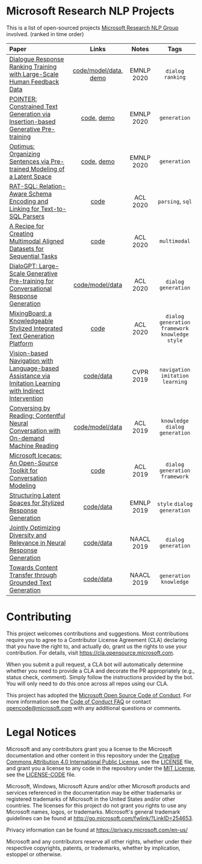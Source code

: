 # Microsoft Research NLP Projects

This is a list of open-sourced projects [Microsoft Research NLP Group](https://www.microsoft.com/en-us/research/group/natural-language-processing) involved. (ranked in time order)

| Paper    | Links | Notes | Tags |
| :------------- | :-----------: | :-----------: |:-----------: |
| [Dialogue Response Ranking Training with Large-Scale Human Feedback Data](https://arxiv.org/abs/2009.06978) | [code/model/data](https://github.com/golsun/DialogRPT), [demo](https://colab.research.google.com/drive/1jQXzTYsgdZIQjJKrX4g3CP0_PGCeVU3C?usp=sharing) | EMNLP 2020 | `dialog` `ranking`|
| [POINTER: Constrained Text Generation via Insertion-based Generative Pre-training](https://arxiv.org/abs/2005.00558) | [code](https://github.com/dreasysnail/POINTER), [demo](http://52.247.25.3:8900/) | EMNLP 2020 | `generation` |
| [Optimus: Organizing Sentences via Pre-trained Modeling of a Latent Space](https://arxiv.org/abs/2004.04092) | [code](https://github.com/ChunyuanLI/Optimus), [demo](http://40.71.23.172:8899/) | EMNLP 2020 | `generation` |
| [RAT-SQL: Relation-Aware Schema Encoding and Linking for Text-to-SQL Parsers](https://arxiv.org/abs/1911.04942) | [code](https://github.com/microsoft/rat-sql) | ACL 2020 | `parsing`, `sql`|
| [A Recipe for Creating Multimodal Aligned Datasets for Sequential Tasks](https://arxiv.org/pdf/2005.09606.pdf) | [code](https://github.com/microsoft/multimodal-aligned-recipe-corpus) | ACL 2020 | `multimodal` |
| [DialoGPT: Large-Scale Generative Pre-training for Conversational Response Generation](https://arxiv.org/abs/1911.00536) | [code/model/data](https://github.com/microsoft/DialoGPT) | ACL 2020 | `dialog` `generation`|
| [MixingBoard: a Knowledgeable Stylized Integrated Text Generation Platform](https://arxiv.org/abs/2005.08365) | [code](https://github.com/microsoft/MixingBoard) | ACL 2020 | `dialog` `generation` `framework` `knowledge` `style` |
| [Vision-based Navigation with Language-based Assistance via Imitation Learning with Indirect Intervention](https://arxiv.org/abs/1812.04155)| [code/data](https://github.com/debadeepta/vnla) | CVPR 2019 | `navigation` `imitation learning` |
| [Conversing by Reading: Contentful Neural Conversation with On-demand Machine Reading](https://www.aclweb.org/anthology/P19-1539/) | [code/model/data](https://github.com/qkaren/converse_reading_cmr) | ACL 2019 | `knowledge` `dialog` `generation`  |
| [Microsoft Icecaps: An Open-Source Toolkit for Conversation Modeling](https://www.aclweb.org/anthology/P19-3021.pdf) | [code](https://github.com/microsoft/icecaps) | ACL 2019 | `dialog` `generation` `framework` |
| [Structuring Latent Spaces for Stylized Response Generation](https://arxiv.org/abs/1909.05361) | [code/data](https://github.com/golsun/StyleFusion) | EMNLP 2019 | `style` `dialog` `generation` |
| [Jointly Optimizing Diversity and Relevance in Neural Response Generation](https://arxiv.org/abs/1902.11205) | [code/data](https://github.com/golsun/SpaceFusion) | NAACL 2019 | `dialog` `generation` |
| [Towards Content Transfer through Grounded Text Generation](https://arxiv.org/abs/1905.05293) | [code/data](https://github.com/shrimai/Towards-Content-Transfer-through-Grounded-Text-Generation) | NAACL 2019 | `generation` `knowledge`|

# Contributing

This project welcomes contributions and suggestions.  Most contributions require you to agree to a
Contributor License Agreement (CLA) declaring that you have the right to, and actually do, grant us
the rights to use your contribution. For details, visit https://cla.opensource.microsoft.com.

When you submit a pull request, a CLA bot will automatically determine whether you need to provide
a CLA and decorate the PR appropriately (e.g., status check, comment). Simply follow the instructions
provided by the bot. You will only need to do this once across all repos using our CLA.

This project has adopted the [Microsoft Open Source Code of Conduct](https://opensource.microsoft.com/codeofconduct/).
For more information see the [Code of Conduct FAQ](https://opensource.microsoft.com/codeofconduct/faq/) or
contact [opencode@microsoft.com](mailto:opencode@microsoft.com) with any additional questions or comments.

# Legal Notices

Microsoft and any contributors grant you a license to the Microsoft documentation and other content
in this repository under the [Creative Commons Attribution 4.0 International Public License](https://creativecommons.org/licenses/by/4.0/legalcode),
see the [LICENSE](LICENSE) file, and grant you a license to any code in the repository under the [MIT License](https://opensource.org/licenses/MIT), see the
[LICENSE-CODE](LICENSE-CODE) file.

Microsoft, Windows, Microsoft Azure and/or other Microsoft products and services referenced in the documentation
may be either trademarks or registered trademarks of Microsoft in the United States and/or other countries.
The licenses for this project do not grant you rights to use any Microsoft names, logos, or trademarks.
Microsoft's general trademark guidelines can be found at http://go.microsoft.com/fwlink/?LinkID=254653.

Privacy information can be found at https://privacy.microsoft.com/en-us/

Microsoft and any contributors reserve all other rights, whether under their respective copyrights, patents,
or trademarks, whether by implication, estoppel or otherwise.
